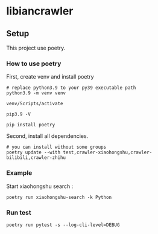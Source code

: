 # libiancrawler

## Setup

This project use poetry.

### How to use poetry

First, create venv and install poetry

```shell
# replace python3.9 to your py39 executable path
python3.9 -m venv venv

venv/Scripts/activate

pip3.9 -V

pip install poetry
```

Second, install all dependencies.

```shell
# you can install without some groups
poetry update --with test,crawler-xiaohongshu,crawler-bilibili,crawler-zhihu
```

### Example

Start xiaohongshu search :

```shell
poetry run xiaohongshu-search -k Python
```

### Run test

```shell
poetry run pytest -s --log-cli-level=DEBUG
```